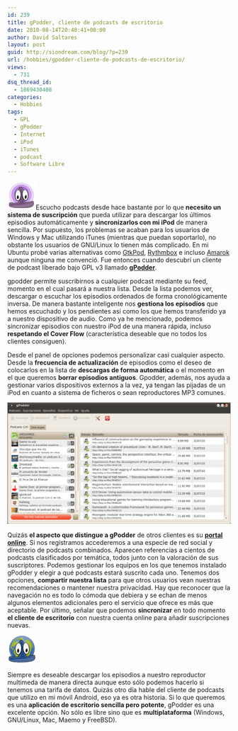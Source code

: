 ```yaml
---
id: 239
title: gPodder, cliente de podcasts de escritorio
date: 2010-08-14T20:40:41+00:00
author: David Saltares
layout: post
guid: http://siondream.com/blog/?p=239
url: /hobbies/gpodder-cliente-de-podcasts-de-escritorio/
views:
  - 731
dsq_thread_id:
  - 1869430408
categories:
  - Hobbies
tags:
  - GPL
  - gPodder
  - Internet
  - iPod
  - iTunes
  - podcast
  - Software Libre
---
```


![gpodder-logo.png](/img/wp/gpodder-logo.png)Escucho podcasts desde hace bastante por lo que **necesito un sistema de suscripción** que pueda utilizar para descargar los últimos episodios automáticamente y **sincronizarlos con mi iPod** de manera sencilla. Por supuesto, los problemas se acaban para los usuarios de Windows y Mac utilizando iTunes (mientras que puedan soportarlo), no obstante los usuarios de GNU/Linux lo tienen más complicado. En mi Ubuntu probé varias alternativas como [GtkPod](http://www.gtkpod.org/about.html), [Rythmbox](http://projects.gnome.org/rhythmbox/) e incluso [Amarok](http://amarok.kde.org/) aunque ninguna me convenció. Fue entonces cuando descubrí un cliente de podcast liberado bajo GPL v3 llamado **[gPodder](http://gpodder.org/index.html)**.

gpodder permite suscribirnos a cualquier podcast mediante su feed, momento en el cual pasará a nuestra lista. Desde la lista podemos ver, descargar o escuchar los episodios ordenados de forma cronológicamente inversa. De manera bastante inteligente nos **gestiona los episodios** que hemos escuchado y los pendientes así como los que hemos transferido ya a nuestro dispositivo de audio. Como ya he mencionado, podemos sincronizar episodios con nuestro iPod de una manera rápida, incluso **respetando el Cover Flow** (característica deseable que no todos los clientes consiguen).

Desde el panel de opciones podemos personalizar casi cualquier aspecto. Desde la **frecuencia de actualización** de episodios como el deseo de colocarlos en la lista de **descargas de forma automática** o el momento en el que queremos **borrar episodios antiguos**. Gpodder, además, nos ayuda a gestionar varios dispositivos externos a la vez, ya tengan las pijadas de un iPod en cuanto a sistema de ficheros o sean reproductores MP3 comunes.

![gpodder.png](/img/wp/gpodder.png)

Quizás **el aspecto que distingue a gPodder** de otros clientes es su [**portal online**](http://gpodder.net/). Si nos registramos accederemos a una especie de red social y directorio de podcasts combinados. Aparecen referencias a cientos de podcasts clasificados por temática, todos junto con la valoración de sus suscriptores. Podemos gestionar los equipos en los que tenemos instalado gPodder y elegir a qué podcasts estará suscrito cada uno. Tenemos dos opciones, **compartir nuestra lista** para que otros usuarios vean nuestras recomendaciones o mantener nuestra privacidad. Hay que reconocer que la navegación no es todo lo cómoda que debiera y se echan de menos algunos elementos adicionales pero el servicio que ofrece es más que aceptable. Por último, señalar que podemos **sincronizar** en todo momento **el cliente de escritorio** con nuestra cuenta online para añadir suscripciones nuevas.

![gpodder-net-logo.png](/img/wp/gpodder-net-logo.png)

Siempre es deseable descargar los episodios a nuestro reproductor multimeda de manera directa aunque esto sólo podemos hacerlo si tenemos una tarifa de datos. Quizás otro día hable del cliente de podcasts que utilizo en mi móvil Android, eso ya es otra historia. Si lo que queremos es una **aplicación de escritorio sencilla pero potente**, gPodder es una excelente opción. No sólo es libre sino que es **multiplataforma** (Windows, GNU/Linux, Mac, Maemo y FreeBSD).